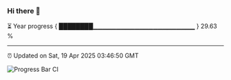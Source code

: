 ### Hi there 👋

⏳ Year progress { ████████▁▁▁▁▁▁▁▁▁▁▁▁▁▁▁▁▁▁▁▁▁▁ } 29.63 %

---

⏰ Updated on Sat, 19 Apr 2025 03:46:50 GMT

![Progress Bar CI](https://github.com/IshwaranRudhara/GIT-ACTION/workflows/Progress%20Bar%20CI/badge.svg)
